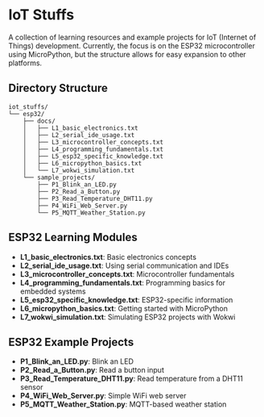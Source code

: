 # IoT Stuffs

A collection of learning resources and example projects for IoT (Internet of Things) development. Currently, the focus is on the ESP32 microcontroller using MicroPython, but the structure allows for easy expansion to other platforms.

## Directory Structure

```
iot_stuffs/
└── esp32/
    ├── docs/
    │   ├── L1_basic_electronics.txt
    │   ├── L2_serial_ide_usage.txt
    │   ├── L3_microcontroller_concepts.txt
    │   ├── L4_programming_fundamentals.txt
    │   ├── L5_esp32_specific_knowledge.txt
    │   ├── L6_micropython_basics.txt
    │   └── L7_wokwi_simulation.txt
    └── sample_projects/
        ├── P1_Blink_an_LED.py
        ├── P2_Read_a_Button.py
        ├── P3_Read_Temperature_DHT11.py
        ├── P4_WiFi_Web_Server.py
        └── P5_MQTT_Weather_Station.py
```

## ESP32 Learning Modules

- **L1_basic_electronics.txt**: Basic electronics concepts
- **L2_serial_ide_usage.txt**: Using serial communication and IDEs
- **L3_microcontroller_concepts.txt**: Microcontroller fundamentals
- **L4_programming_fundamentals.txt**: Programming basics for embedded systems
- **L5_esp32_specific_knowledge.txt**: ESP32-specific information
- **L6_micropython_basics.txt**: Getting started with MicroPython
- **L7_wokwi_simulation.txt**: Simulating ESP32 projects with Wokwi

## ESP32 Example Projects

- **P1_Blink_an_LED.py**: Blink an LED
- **P2_Read_a_Button.py**: Read a button input
- **P3_Read_Temperature_DHT11.py**: Read temperature from a DHT11 sensor
- **P4_WiFi_Web_Server.py**: Simple WiFi web server
- **P5_MQTT_Weather_Station.py**: MQTT-based weather station
